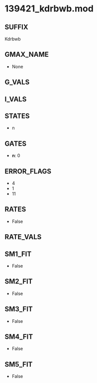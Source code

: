 # 139421_kdrbwb.mod

## SUFFIX

Kdrbwb

## GMAX_NAME

- None

## G_VALS


## I_VALS


## STATES

- n

## GATES

- **n**: 0

## ERROR_FLAGS

- 4
- 1
- 11

## RATES

- False

## RATE_VALS


## SM1_FIT

- False

## SM2_FIT

- False

## SM3_FIT

- False

## SM4_FIT

- False

## SM5_FIT

- False


